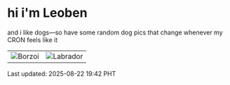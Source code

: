 # hi i'm Leoben

and i like dogs—so have some random dog pics that change whenever my CRON feels like it

|  |  |
|--------|----------|
| ![Borzoi](https://random-dog-vercel.vercel.app/api/random-borzoi?v=1755862933) | ![Labrador](https://random-dog-vercel.vercel.app/api/random-labrador?v=1755862933) |

Last updated: 2025-08-22 19:42 PHT
